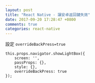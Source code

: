```yaml
---
layout: post
title: "React Native - 讓安卓返回鍵失效"
date: 2017-09-20 17:28:47 +0800
comments: true
categories: react-native
---
```

設定 `overrideBackPress=true` 

```
this.props.navigator.showLightBox({
    screen: '',
    passProps: {},
    style: {},
    overrideBackPress: true
});
```